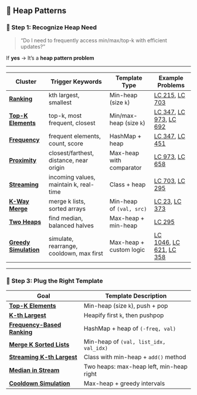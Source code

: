 ## **🧠 Heap Patterns**

### 🧭 Step 1: Recognize Heap Need

> “Do I need to frequently access min/max/top-k with efficient updates?”
> 

If **yes** → It’s a **heap pattern problem**

---

| Cluster | Trigger Keywords | Template Type | Example Problems |
| --- | --- | --- | --- |
| [**Ranking**](https://github.com/ecemkaraman/dsa-interview-blueprints/tree/main/heap-patterns/kth_ranking) | kth largest, smallest | Min-heap (size `k`) | [LC 215](https://leetcode.com/problems/kth-largest-element-in-an-array/), [LC 703](https://leetcode.com/problems/kth-largest-element-in-a-stream/) |
| [**Top-K Elements**](https://github.com/ecemkaraman/dsa-interview-blueprints/tree/main/heap-patterns/top_k_elements) | top-k, most frequent, closest | Min/max-heap (size `k`) | [LC 347](https://leetcode.com/problems/top-k-frequent-elements/), [LC 973](https://leetcode.com/problems/k-closest-points-to-origin/), [LC 692](https://leetcode.com/problems/top-k-frequent-words/) |
| [**Frequency**](https://github.com/ecemkaraman/dsa-interview-blueprints/tree/main/heap-patterns/frequency) | frequent elements, count, score | HashMap + heap | [LC 347](https://leetcode.com/problems/top-k-frequent-elements/), [LC 451](https://leetcode.com/problems/sort-characters-by-frequency/) |
| [**Proximity**](https://github.com/ecemkaraman/dsa-interview-blueprints/tree/main/heap-patterns/top_k_elements/k_closest_points.py) | closest/farthest, distance, near origin | Max-heap with comparator | [LC 973](https://leetcode.com/problems/k-closest-points-to-origin/), [LC 658](https://leetcode.com/problems/find-k-closest-elements/) |
| [**Streaming**](https://github.com/ecemkaraman/dsa-interview-blueprints/tree/main/heap-patterns/streaming) | incoming values, maintain k, real-time | Class + heap | [LC 703](https://leetcode.com/problems/kth-largest-element-in-a-stream/), [LC 295](https://leetcode.com/problems/find-median-from-data-stream/) |
| [**K-Way Merge**](https://github.com/ecemkaraman/dsa-interview-blueprints/tree/main/heap-patterns/k_way_merge) | merge k lists, sorted arrays | Min-heap of `(val, src)` | [LC 23](https://leetcode.com/problems/merge-k-sorted-lists/), [LC 373](https://leetcode.com/problems/find-k-pairs-with-smallest-sums/) |
| [**Two Heaps**](https://github.com/ecemkaraman/dsa-interview-blueprints/tree/main/heap-patterns/two_heaps) | find median, balanced halves | Max-heap + min-heap | [LC 295](https://leetcode.com/problems/find-median-from-data-stream/) |
| [**Greedy Simulation**](https://github.com/ecemkaraman/dsa-interview-blueprints/tree/main/heap-patterns/greedy_simulation) | simulate, rearrange, cooldown, max first | Max-heap + custom logic | [LC 1046](https://leetcode.com/problems/last-stone-weight/), [LC 621](https://leetcode.com/problems/task-scheduler/), [LC 358](https://leetcode.com/problems/rearrange-string-k-distance-apart/) |
---

### 🧩 Step 3: Plug the Right Template

| Goal | Template Description |
| --- | --- |
| [**Top-K Elements**](https://github.com/ecemkaraman/dsa-interview-blueprints/blob/main/heap-patterns/top_k_elements/top_k_frequent_elements.py) | Min-heap (size `k`), push + pop |
| [**K-th Largest**](https://github.com/ecemkaraman/dsa-interview-blueprints/blob/main/heap-patterns/kth_ranking/kth_largest_min_heap.py) | Heapify first `k`, then pushpop |
| [**Frequency-Based Ranking**](https://github.com/ecemkaraman/dsa-interview-blueprints/blob/main/heap-patterns/frequency/sort_char_by_freq.py) | HashMap + heap of `(-freq, val)` |
| [**Merge K Sorted Lists**](https://github.com/ecemkaraman/dsa-interview-blueprints/blob/main/heap-patterns/k_way_merge/merge_k_sorted_lists.py) | Min-heap of `(val, list_idx, val_idx)` |
| [**Streaming K-th Largest**](https://github.com/ecemkaraman/dsa-interview-blueprints/blob/main/heap-patterns/streaming/kth_largest_stream_class.py) | Class with min-heap + `add()` method |
| [**Median in Stream**](https://github.com/ecemkaraman/dsa-interview-blueprints/blob/main/heap-patterns/two_heaps/median_finder.py) | Two heaps: max-heap left, min-heap right |
| [**Cooldown Simulation**](https://github.com/ecemkaraman/dsa-interview-blueprints/blob/main/heap-patterns/greedy_simulation/task_scheduler.py) | Max-heap + greedy intervals |

